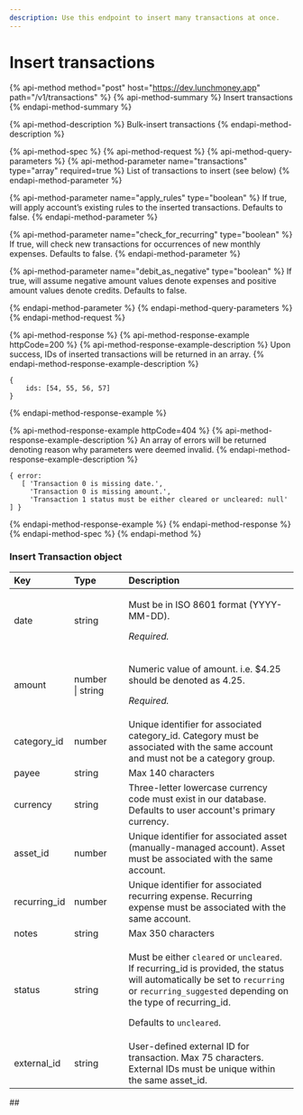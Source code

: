 ```yaml
---
description: Use this endpoint to insert many transactions at once.
---
```


# Insert transactions

{% api-method method="post" host="https://dev.lunchmoney.app" path="/v1/transactions" %}
{% api-method-summary %}
Insert transactions
{% endapi-method-summary %}

{% api-method-description %}
Bulk-insert transactions
{% endapi-method-description %}

{% api-method-spec %}
{% api-method-request %}
{% api-method-query-parameters %}
{% api-method-parameter name="transactions" type="array" required=true %}
List of transactions to insert \(see below\)
{% endapi-method-parameter %}

{% api-method-parameter name="apply\_rules" type="boolean" %}
If true, will apply account’s existing rules to the inserted transactions. Defaults to false.
{% endapi-method-parameter %}

{% api-method-parameter name="check\_for\_recurring" type="boolean" %}
If true, will check new transactions for occurrences of new monthly expenses. Defaults to false.
{% endapi-method-parameter %}

{% api-method-parameter name="debit\_as\_negative" type="boolean" %}
If true, will assume negative amount values denote expenses and positive amount values denote credits. Defaults to false.  
  
{% endapi-method-parameter %}
{% endapi-method-query-parameters %}
{% endapi-method-request %}

{% api-method-response %}
{% api-method-response-example httpCode=200 %}
{% api-method-response-example-description %}
Upon success, IDs of inserted transactions will be returned in an array.
{% endapi-method-response-example-description %}

```text
{
    ids: [54, 55, 56, 57]
}

```
{% endapi-method-response-example %}

{% api-method-response-example httpCode=404 %}
{% api-method-response-example-description %}
An array of errors will be returned denoting reason why parameters were deemed invalid.
{% endapi-method-response-example-description %}

```text
{ error:
   [ 'Transaction 0 is missing date.',
     'Transaction 0 is missing amount.',
     'Transaction 1 status must be either cleared or uncleared: null' ] }
```
{% endapi-method-response-example %}
{% endapi-method-response %}
{% endapi-method-spec %}
{% endapi-method %}

### Insert Transaction object

<table>
  <thead>
    <tr>
      <th style="text-align:left">Key</th>
      <th style="text-align:left">Type</th>
      <th style="text-align:left"></th>
      <th style="text-align:left">Description</th>
    </tr>
  </thead>
  <tbody>
    <tr>
      <td style="text-align:left">date</td>
      <td style="text-align:left">string</td>
      <td style="text-align:left"></td>
      <td style="text-align:left">
        <p>Must be in ISO 8601 format (YYYY-MM-DD).</p>
        <p><em>Required.</em>
        </p>
      </td>
    </tr>
    <tr>
      <td style="text-align:left">amount</td>
      <td style="text-align:left">number | string</td>
      <td style="text-align:left"></td>
      <td style="text-align:left">
        <p>Numeric value of amount. i.e. $4.25 should be denoted as 4.25.</p>
        <p><em>Required.</em>
        </p>
      </td>
    </tr>
    <tr>
      <td style="text-align:left">category_id</td>
      <td style="text-align:left">number</td>
      <td style="text-align:left"></td>
      <td style="text-align:left">Unique identifier for associated category_id. Category must be associated
        with the same account and must not be a category group.</td>
    </tr>
    <tr>
      <td style="text-align:left">payee</td>
      <td style="text-align:left">string</td>
      <td style="text-align:left"></td>
      <td style="text-align:left">Max 140 characters</td>
    </tr>
    <tr>
      <td style="text-align:left">currency</td>
      <td style="text-align:left">string</td>
      <td style="text-align:left"></td>
      <td style="text-align:left">Three-letter lowercase currency code must exist in our database. Defaults
        to user account&apos;s primary currency.</td>
    </tr>
    <tr>
      <td style="text-align:left">asset_id</td>
      <td style="text-align:left">number</td>
      <td style="text-align:left"></td>
      <td style="text-align:left">Unique identifier for associated asset (manually-managed account). Asset
        must be associated with the same account.</td>
    </tr>
    <tr>
      <td style="text-align:left">recurring_id</td>
      <td style="text-align:left">number</td>
      <td style="text-align:left"></td>
      <td style="text-align:left">Unique identifier for associated recurring expense. Recurring expense
        must be associated with the same account.</td>
    </tr>
    <tr>
      <td style="text-align:left">notes</td>
      <td style="text-align:left">string</td>
      <td style="text-align:left"></td>
      <td style="text-align:left">Max 350 characters</td>
    </tr>
    <tr>
      <td style="text-align:left">status</td>
      <td style="text-align:left">string</td>
      <td style="text-align:left"></td>
      <td style="text-align:left">
        <p>Must be either <code>cleared</code> or <code>uncleared</code>. If recurring_id
          is provided, the status will automatically be set to <code>recurring</code> or <code>recurring_suggested</code> depending
          on the type of recurring_id.</p>
        <p>Defaults to <code>uncleared</code>.</p>
      </td>
    </tr>
    <tr>
      <td style="text-align:left">external_id</td>
      <td style="text-align:left">string</td>
      <td style="text-align:left"></td>
      <td style="text-align:left">User-defined external ID for transaction. Max 75 characters. External
        IDs must be unique within the same asset_id.</td>
    </tr>
  </tbody>
</table>## 

